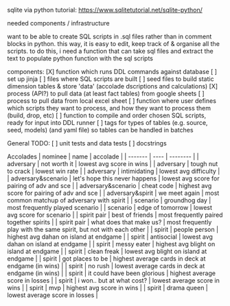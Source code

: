 sqlite via python tutorial: https://www.sqlitetutorial.net/sqlite-python/

needed components / infrastructure

want to be able to create SQL scripts in .sql files rather than in comment blocks in python. this way, it is easy to edit, keep track of & organise all the scripts.
to do this, i need a function that can take sql files and extract the text to populate python function with the sql scripts

components:
[X] function which runs DDL commands against database
[ ] set up jinja
[ ] files where SQL scripts are built
[ ] seed files to build static dimension tables & store 'data' (accolade dscriptions and calculations)
[X] process (API?) to pull data (at least fact tables) from google sheets
[ ] process to pull data from local excel sheet
[ ] function where user defines which scripts they want to process, and how they want to process them (build, drop, etc)
[ ] function to compile and order chosen SQL scripts, ready for input into DDL runner
[ ] tags for types of tables (e.g. source, seed, models) (and yaml file) so tables can be handled in batches

General TODO:
[ ] unit tests and data tests
[ ] docstrings



Accolades
| nominee | name | accolade |
| ------- | ---- | -------- |
| adversary | not worth it | lowest avg score in wins |
| adversary | tough nut to crack | lowest win rate |
| adversary | intimidating | lowest avg difficulty |
| adversary&scenario | let's hope this never happens | lowest avg score for pairing of adv and sce |
| adversary&scenario | cheat code | highest avg score for pairing of adv and sce |
| adversary&spirit | we meet again | most common matchup of adversary with spirit |
| scenario | groundhog day | most frequently played scenario |
| scenario | edge of tomorrow | lowest avg score for scenario |
| spirit pair | best of friends | most frequently paired together spirits |
| spirit pair | what does that make us? | most frequently play with the same spirit, but not with each other |
| spirit | people person | highest avg dahan on island at endgame |
| spirit | antisocial | lowest avg dahan on island at endgame |
| spirit | messy eater | highest avg blight on island at endgame |
| spirit | clean freak | lowest avg blight on island at endgame |
| spirit | got places to be | highest average cards in deck at endgame (in wins) |
| spirit | no rush | lowest average cards in deck at endgame (in wins) | 
| spirit | it could have been glorious | highest average score in losses |
| spirit | i won.. but at what cost? | lowest average score in wins |
| spirit | mvp | highest avg score in wins |
| spirit | drama queen | lowest average score in losses |